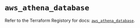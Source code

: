 # `aws_athena_database`

Refer to the Terraform Registory for docs: [`aws_athena_database`](https://registry.terraform.io/providers/hashicorp/aws/5.20.0/docs/resources/athena_database).
